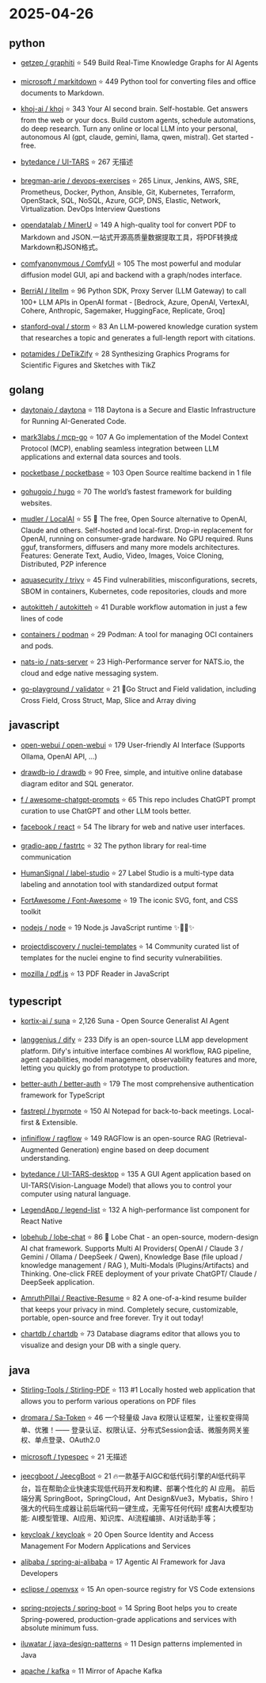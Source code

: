 # 2025-04-26

## python

* [getzep / graphiti](https://github.com/getzep/graphiti) ⭐ 549
  Build Real-Time Knowledge Graphs for AI Agents

* [microsoft / markitdown](https://github.com/microsoft/markitdown) ⭐ 449
  Python tool for converting files and office documents to Markdown.

* [khoj-ai / khoj](https://github.com/khoj-ai/khoj) ⭐ 343
  Your AI second brain. Self-hostable. Get answers from the web or your docs. Build custom agents, schedule automations, do deep research. Turn any online or local LLM into your personal, autonomous AI (gpt, claude, gemini, llama, qwen, mistral). Get started - free.

* [bytedance / UI-TARS](https://github.com/bytedance/UI-TARS) ⭐ 267
  无描述

* [bregman-arie / devops-exercises](https://github.com/bregman-arie/devops-exercises) ⭐ 265
  Linux, Jenkins, AWS, SRE, Prometheus, Docker, Python, Ansible, Git, Kubernetes, Terraform, OpenStack, SQL, NoSQL, Azure, GCP, DNS, Elastic, Network, Virtualization. DevOps Interview Questions

* [opendatalab / MinerU](https://github.com/opendatalab/MinerU) ⭐ 149
  A high-quality tool for convert PDF to Markdown and JSON.一站式开源高质量数据提取工具，将PDF转换成Markdown和JSON格式。

* [comfyanonymous / ComfyUI](https://github.com/comfyanonymous/ComfyUI) ⭐ 105
  The most powerful and modular diffusion model GUI, api and backend with a graph/nodes interface.

* [BerriAI / litellm](https://github.com/BerriAI/litellm) ⭐ 96
  Python SDK, Proxy Server (LLM Gateway) to call 100+ LLM APIs in OpenAI format - [Bedrock, Azure, OpenAI, VertexAI, Cohere, Anthropic, Sagemaker, HuggingFace, Replicate, Groq]

* [stanford-oval / storm](https://github.com/stanford-oval/storm) ⭐ 83
  An LLM-powered knowledge curation system that researches a topic and generates a full-length report with citations.

* [potamides / DeTikZify](https://github.com/potamides/DeTikZify) ⭐ 28
  Synthesizing Graphics Programs for Scientific Figures and Sketches with TikZ


## golang

* [daytonaio / daytona](https://github.com/daytonaio/daytona) ⭐ 118
  Daytona is a Secure and Elastic Infrastructure for Running AI-Generated Code.

* [mark3labs / mcp-go](https://github.com/mark3labs/mcp-go) ⭐ 107
  A Go implementation of the Model Context Protocol (MCP), enabling seamless integration between LLM applications and external data sources and tools.

* [pocketbase / pocketbase](https://github.com/pocketbase/pocketbase) ⭐ 103
  Open Source realtime backend in 1 file

* [gohugoio / hugo](https://github.com/gohugoio/hugo) ⭐ 70
  The world’s fastest framework for building websites.

* [mudler / LocalAI](https://github.com/mudler/LocalAI) ⭐ 55
  🤖 The free, Open Source alternative to OpenAI, Claude and others. Self-hosted and local-first. Drop-in replacement for OpenAI, running on consumer-grade hardware. No GPU required. Runs gguf, transformers, diffusers and many more models architectures. Features: Generate Text, Audio, Video, Images, Voice Cloning, Distributed, P2P inference

* [aquasecurity / trivy](https://github.com/aquasecurity/trivy) ⭐ 45
  Find vulnerabilities, misconfigurations, secrets, SBOM in containers, Kubernetes, code repositories, clouds and more

* [autokitteh / autokitteh](https://github.com/autokitteh/autokitteh) ⭐ 41
  Durable workflow automation in just a few lines of code

* [containers / podman](https://github.com/containers/podman) ⭐ 29
  Podman: A tool for managing OCI containers and pods.

* [nats-io / nats-server](https://github.com/nats-io/nats-server) ⭐ 23
  High-Performance server for NATS.io, the cloud and edge native messaging system.

* [go-playground / validator](https://github.com/go-playground/validator) ⭐ 21
  💯Go Struct and Field validation, including Cross Field, Cross Struct, Map, Slice and Array diving


## javascript

* [open-webui / open-webui](https://github.com/open-webui/open-webui) ⭐ 179
  User-friendly AI Interface (Supports Ollama, OpenAI API, ...)

* [drawdb-io / drawdb](https://github.com/drawdb-io/drawdb) ⭐ 90
  Free, simple, and intuitive online database diagram editor and SQL generator.

* [f / awesome-chatgpt-prompts](https://github.com/f/awesome-chatgpt-prompts) ⭐ 65
  This repo includes ChatGPT prompt curation to use ChatGPT and other LLM tools better.

* [facebook / react](https://github.com/facebook/react) ⭐ 54
  The library for web and native user interfaces.

* [gradio-app / fastrtc](https://github.com/gradio-app/fastrtc) ⭐ 32
  The python library for real-time communication

* [HumanSignal / label-studio](https://github.com/HumanSignal/label-studio) ⭐ 27
  Label Studio is a multi-type data labeling and annotation tool with standardized output format

* [FortAwesome / Font-Awesome](https://github.com/FortAwesome/Font-Awesome) ⭐ 19
  The iconic SVG, font, and CSS toolkit

* [nodejs / node](https://github.com/nodejs/node) ⭐ 19
  Node.js JavaScript runtime ✨🐢🚀✨

* [projectdiscovery / nuclei-templates](https://github.com/projectdiscovery/nuclei-templates) ⭐ 14
  Community curated list of templates for the nuclei engine to find security vulnerabilities.

* [mozilla / pdf.js](https://github.com/mozilla/pdf.js) ⭐ 13
  PDF Reader in JavaScript


## typescript

* [kortix-ai / suna](https://github.com/kortix-ai/suna) ⭐ 2,126
  Suna - Open Source Generalist AI Agent

* [langgenius / dify](https://github.com/langgenius/dify) ⭐ 233
  Dify is an open-source LLM app development platform. Dify's intuitive interface combines AI workflow, RAG pipeline, agent capabilities, model management, observability features and more, letting you quickly go from prototype to production.

* [better-auth / better-auth](https://github.com/better-auth/better-auth) ⭐ 179
  The most comprehensive authentication framework for TypeScript

* [fastrepl / hyprnote](https://github.com/fastrepl/hyprnote) ⭐ 150
  AI Notepad for back-to-back meetings. Local-first & Extensible.

* [infiniflow / ragflow](https://github.com/infiniflow/ragflow) ⭐ 149
  RAGFlow is an open-source RAG (Retrieval-Augmented Generation) engine based on deep document understanding.

* [bytedance / UI-TARS-desktop](https://github.com/bytedance/UI-TARS-desktop) ⭐ 135
  A GUI Agent application based on UI-TARS(Vision-Language Model) that allows you to control your computer using natural language.

* [LegendApp / legend-list](https://github.com/LegendApp/legend-list) ⭐ 132
  A high-performance list component for React Native

* [lobehub / lobe-chat](https://github.com/lobehub/lobe-chat) ⭐ 86
  🤯 Lobe Chat - an open-source, modern-design AI chat framework. Supports Multi AI Providers( OpenAI / Claude 3 / Gemini / Ollama / DeepSeek / Qwen), Knowledge Base (file upload / knowledge management / RAG ), Multi-Modals (Plugins/Artifacts) and Thinking. One-click FREE deployment of your private ChatGPT/ Claude / DeepSeek application.

* [AmruthPillai / Reactive-Resume](https://github.com/AmruthPillai/Reactive-Resume) ⭐ 82
  A one-of-a-kind resume builder that keeps your privacy in mind. Completely secure, customizable, portable, open-source and free forever. Try it out today!

* [chartdb / chartdb](https://github.com/chartdb/chartdb) ⭐ 73
  Database diagrams editor that allows you to visualize and design your DB with a single query.


## java

* [Stirling-Tools / Stirling-PDF](https://github.com/Stirling-Tools/Stirling-PDF) ⭐ 113
  #1 Locally hosted web application that allows you to perform various operations on PDF files

* [dromara / Sa-Token](https://github.com/dromara/Sa-Token) ⭐ 46
  一个轻量级 Java 权限认证框架，让鉴权变得简单、优雅！—— 登录认证、权限认证、分布式Session会话、微服务网关鉴权、单点登录、OAuth2.0

* [microsoft / typespec](https://github.com/microsoft/typespec) ⭐ 21
  无描述

* [jeecgboot / JeecgBoot](https://github.com/jeecgboot/JeecgBoot) ⭐ 21
  🔥一款基于AIGC和低代码引擎的AI低代码平台，旨在帮助企业快速实现低代码开发和构建、部署个性化的 AI 应用。 前后端分离 SpringBoot，SpringCloud，Ant Design&Vue3，Mybatis，Shiro！强大的代码生成器让前后端代码一键生成，无需写任何代码! 成套AI大模型功能: AI模型管理、AI应用、知识库、AI流程编排、AI对话助手等；

* [keycloak / keycloak](https://github.com/keycloak/keycloak) ⭐ 20
  Open Source Identity and Access Management For Modern Applications and Services

* [alibaba / spring-ai-alibaba](https://github.com/alibaba/spring-ai-alibaba) ⭐ 17
  Agentic AI Framework for Java Developers

* [eclipse / openvsx](https://github.com/eclipse/openvsx) ⭐ 15
  An open-source registry for VS Code extensions

* [spring-projects / spring-boot](https://github.com/spring-projects/spring-boot) ⭐ 14
  Spring Boot helps you to create Spring-powered, production-grade applications and services with absolute minimum fuss.

* [iluwatar / java-design-patterns](https://github.com/iluwatar/java-design-patterns) ⭐ 11
  Design patterns implemented in Java

* [apache / kafka](https://github.com/apache/kafka) ⭐ 11
  Mirror of Apache Kafka

